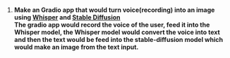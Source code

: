 1. #### Make an Gradio app that would turn voice(recording) into an image using [Whisper](https://github.com/openai/whisper) and [Stable Diffusion](https://github.com/CompVis/stable-diffusion)<br /> The gradio app would record the voice of the user, feed it into the Whisper model, the Whisper model would convert the voice into text and then the text would be feed into the stable-diffusion model which would make an image from the text input.
